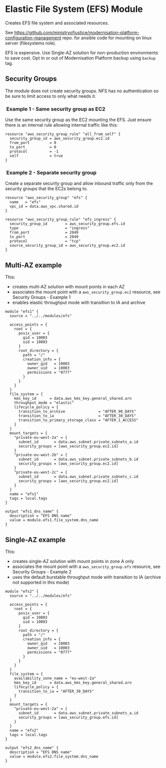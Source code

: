 # Elastic File System (EFS) Module

Creates EFS file system and associated resources.

See <https://github.com/ministryofjustice/modernisation-platform-configuration-management> repo.
for ansible code for mounting on linux server (filesystems role).

EFS is expensive. Use Single-AZ solution for non-production environments to save cost.
Opt in or out of Modernisation Platform backup using `backup` tag.

## Security Groups

The module does not create security groups. NFS has no authentication
so be sure to limit access to only what needs it.

###  Example 1 - Same security group as EC2

Use the same security group as the EC2 mounting the EFS.
Just ensure there is an internal rule allowing internal traffic
like this:

```
resource "aws_security_group_rule" "all_from_self" {
  security_group_id = aws_security_group.ec2.id
  from_port         = 0
  to_port           = 0
  protocol          = -1
  self              = true
}
```

###  Example 2 - Separate security group

Create a separate security group and allow inbound traffic
only from the security groups that the EC2s belong to.

```
resource "aws_security_group" "efs" {
  name   = "efs"
  vpc_id = data.aws_vpc.shared.id
}

resource "aws_security_group_rule" "efs_ingress" {
  security_group_id        = aws_security_group.efs.id
  type                     = "ingress"
  from_port                = 2049
  to_port                  = 2049
  protocol                 = "tcp"
  source_security_group_id = aws_security_group.ec2.id
}
```

## Multi-AZ example

This:
- creates multi-AZ solution with mount points in each AZ
- associates the mount point with a `aws_security_group.ec2` resource, see Security Groups - Example 1
- enables elastic throughput mode with transition to IA and archive

```
module "efs1" {
  source = "../../modules/efs"

  access_points = {
    root = {
      posix_user = {
        gid = 10003
        uid = 10003
      }
      root_directory = {
        path = "/"
        creation_info = {
          owner_gid   = 10003
          owner_uid   = 10003
          permissions = "0777"
        }
      }
    }
  }
  file_system = {
    kms_key_id      = data.aws_kms_key.general_shared.arn
    throughput_mode = "elastic"
    lifecycle_policy = {
      transition_to_archive               = "AFTER_90_DAYS"
      transition_to_ia                    = "AFTER_30_DAYS"
      transition_to_primary_storage_class = "AFTER_1_ACCESS"
    }
  }
  mount_targets = {
    "private-eu-west-2a" = {
      subnet_id       = data.aws_subnet.private_subnets_a.id
      security_groups = [aws_security_group.ec2.id]
    }
    "private-eu-west-2b" = {
      subnet_id       = data.aws_subnet.private_subnets_b.id
      security_groups = [aws_security_group.ec2.id]
    }
    "private-eu-west-2c" = {
      subnet_id       = data.aws_subnet.private_subnets_c.id
      security_groups = [aws_security_group.ec2.id]
    }
  }
  name = "efs1"
  tags = local.tags
}

output "efs1_dns_name" {
  description = "EFS DNS name"
  value = module.efs1.file_system.dns_name
}
```

## Single-AZ example

This:
- creates single-AZ solution with mount points in zone A only
- associates the mount point with a `aws_security_group.efs` resource, see Security Groups - Example 2
- uses the default burstable throughput mode with transition to IA (archive not supported in this mode)

```
module "efs2" {
  source = "../../modules/efs"

  access_points = {
    root = {
      posix_user = {
        gid = 10003
        uid = 10003
      }
      root_directory = {
        path = "/"
        creation_info = {
          owner_gid   = 10003
          owner_uid   = 10003
          permissions = "0777"
        }
      }
    }
  }
  file_system = {
    availability_zone_name = "eu-west-2a"
    kms_key_id      = data.aws_kms_key.general_shared.arn
    lifecycle_policy = {
      transition_to_ia = "AFTER_30_DAYS"
    }
  }
  mount_targets = {
    "private-eu-west-2a" = {
      subnet_id       = data.aws_subnet.private_subnets_a.id
      security_groups = [aws_security_group.efs.id]
    }
  }
  name = "efs2"
  tags = local.tags
}

output "efs2_dns_name" {
  description = "EFS DNS name"
  value = module.efs2.file_system.dns_name
}
```

